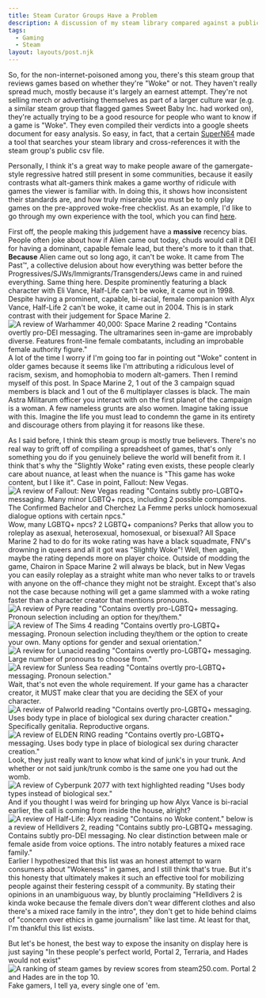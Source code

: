 ```yaml
---
title: Steam Curator Groups Have a Problem
description: A discussion of my steam library compared against a public database categorizing games as "Woke" or not
tags:
  - Gaming
  - Steam
layout: layouts/post.njk
---
```

So, for the non-internet-poisoned among you, there's this steam group that reviews games based on whether they're "Woke" or not. They haven't really spread much, mostly because it's largely an earnest attempt. They're not selling merch or advertising themselves as part of a larger culture war (e.g. a similar steam group that flagged games Sweet Baby Inc. had worked on), they're actually trying to be a good resource for people who want to know if a game is "Woke". They even compiled their verdicts into a google sheets document for easy analysis. So easy, in fact, that a certain [SuperN64](https://cirnoslab.me/) made a tool that searches your steam library and cross-references it with the steam group's public csv file. 

Personally, I think it's a great way to make people aware of the gamergate-style regressive hatred still present in some communities, because it easily contrasts what alt-gamers think makes a game worthy of ridicule with games the viewer is familiar with. In doing this, it shows how inconsistent their standards are, and how truly miserable you must be to only play games on the pre-approved woke-free checklist. As an example, I'd like to go through my own experience with the tool, which you can find [here](https://wokedetector.cirnoslab.me/).

First off, the people making this judgement have a **massive** recency bias. People often joke about how if Alien came out today, chuds would call it DEI for having a dominant, capable female lead, but there's more to it than that. **Because** Alien came out so long ago, it can't be woke. It came from The Past™, a collective delusion about how everything was better before the Progressives/SJWs/Immigrants/Transgenders/Jews came in and ruined everything. Same thing here. Despite prominently featuring a black character with Eli Vance, Half-Life can't be woke, it came out in 1998. Despite having a prominent, capable, bi-racial, female companion with Alyx Vance, Half-Life 2 can't be woke, it came out in 2004. This is in stark contrast with their judgement for Space Marine 2.
![A review of Warhammer 40,000: Space Marine 2 reading "Contains overtly pro-DEI messaging. The ultramarines seen in-game are improbably diverse. Features front-line female combatants, including an improbable female authority figure."](/img/Space_Marine_2.png)
A lot of the time I worry if I'm going too far in pointing out "Woke" content in older games because it seems like I'm attributing a ridiculous level of racism, sexism, and homophobia to modern alt-gamers. Then I remind myself of this post. In Space Marine 2, 1 out of the 3 campaign squad members is black and 1 out of the 6 multiplayer classes is black. The main Astra Militarum officer you interact with on the first planet of the campaign is a woman. A few nameless grunts are also women. Imagine taking issue with this. Imagine the life you must lead to condemn the game in its entirety and discourage others from playing it for reasons like these.

As I said before, I think this steam group is mostly true believers. There's no real way to grift off of compiling a spreadsheet of games, that's only something you do if you genuinely believe the world will benefit from it. I think that's why the "Slightly Woke" rating even exists, these people clearly care about nuance, at least when the nuance is "This game has woke content, but I like it". Case in point, Fallout: New Vegas.
![A review of Fallout: New Vegas reading "Contains subtly pro-LGBTQ+ messaging. Many minor LGBTQ+ npcs, including 2 possible companions. The Confirmed Bachelor and Cherchez La Femme perks unlock homosexual dialogue options with certain npcs."](/img/FNV.png)
Wow, many LGBTQ+ npcs? 2 LGBTQ+ companions? Perks that allow you to roleplay as asexual, heterosexual, homosexual, or bisexual? All Space Marine 2 had to do for its woke rating was have a black squadmate, FNV's drowning in queers and all it got was "Slightly Woke"! Well, then again, maybe the rating depends more on player choice. Outside of modding the game, Chairon in Space Marine 2 will always be black, but in New Vegas you can easily roleplay as a straight white man who never talks to or travels with anyone on the off-chance they might not be straight. Except that's also not the case because nothing will get a game slammed with a woke rating faster than a character creator that mentions pronouns.
![A review of Pyre reading "Contains overtly pro-LGBTQ+ messaging. Pronoun selection including an option for they/them."](/img/Pyre.png)
![A review of The Sims 4 reading "Contains overtly pro-LGBTQ+ messaging. Pronoun selection including they/them or the option to create your own. Many options for gender and sexual orientation."](/img/Sims4.png)
![A review for Lunacid reading "Contains overtly pro-LGBTQ+ messaging. Large number of pronouns to choose from."](/img/Lunacid.png)
![A review for Sunless Sea reading "Contains overtly pro-LGBTQ+ messaging. Pronoun selection."](/img/Sunless_Sea.png)
Wait, that's not even the whole requirement. If your game has a character creator, it MUST make clear that you are deciding the SEX of your character.
![A review of Palworld reading "Contains overtly pro-LGBTQ+ messaging. Uses body type in place of biological sex during character creation."](/img/Palworld.png)
Specifically genitalia. Reproductive organs.
![A review of ELDEN RING reading "Contains overtly pro-LGBTQ+ messaging. Uses body type in place of biological sex during character creation."](/img/ELDEN_RING.png)
Look, they just really want to know what kind of junk's in your trunk. And whether or not said junk/trunk combo is the same one you had out the womb.
![A review of Cyberpunk 2077 with text highlighted reading "Uses body types instead of biological sex."](/img/Cyberpunk.png)
And if you thought I was weird for bringing up how Alyx Vance is bi-racial earlier, the call is coming from inside the house, alright?
![A review of Half-Life: Alyx reading "Contains no Woke content." below is a review of Helldivers 2, reading "Contains subtly pro-LGBTQ+ messaging. Contains subtly pro-DEI messaging. No clear distinction between male or female aside from voice options. The intro notably features a mixed race family."](/img/Alyx_divers_2.png)
Earlier I hypothesized that this list was an honest attempt to warn consumers about "Wokeness" in games, and I still think that's true. But it's this honesty that ultimately makes it such an effective tool for mobilizing people against their festering cesspit of a community. By stating their opinions in an unambiguous way, by bluntly proclaiming "Helldivers 2 is kinda woke because the female divers don't wear different clothes and also there's a mixed race family in the intro", they don't get to hide behind claims of "concern over ethics in game journalism" like last time. At least for that, I'm thankful this list exists.

But let's be honest, the best way to expose the insanity on display here is just saying "In these people's perfect world, Portal 2, Terraria, and Hades would not exist"
![A ranking of steam games by review scores from steam250.com. Portal 2 and Hades are in the top 10.](/img/250.png)
Fake gamers, I tell ya, every single one of 'em.